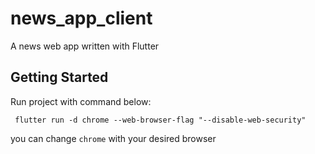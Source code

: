 # news_app_client

A news web app written with Flutter

## Getting Started

Run project with command below:
```
 flutter run -d chrome --web-browser-flag "--disable-web-security"
```
you can change ``chrome`` with your desired browser
